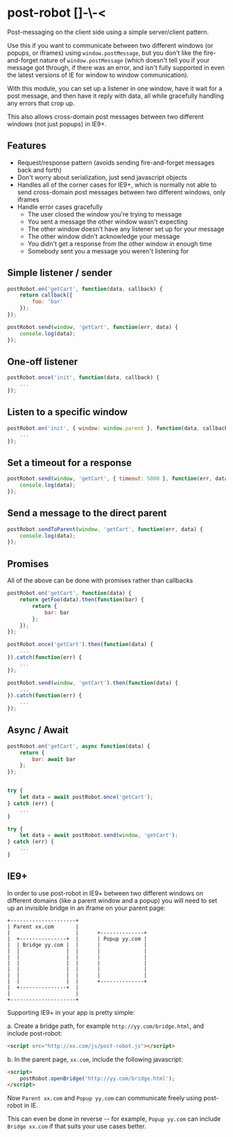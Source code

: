 # post-robot []-\\-<

Post-messaging on the client side using a simple server/client pattern.

Use this if you want to communicate between two different windows (or popups, or iframes) using `window.postMessage`,
but you don't like the fire-and-forget nature of `window.postMessage` (which doesn't tell you if your message got through, if there was an error, and isn't fully supported in even the latest versions of IE for window to window communication).

With this module, you can set up a listener in one window, have it wait for a post message, and then have it reply with data,
all while gracefully handling any errors that crop up.

This also allows cross-domain post messages between two different windows (not just popups) in IE9+.

## Features

- Request/response pattern (avoids sending fire-and-forget messages back and forth)
- Don't worry about serialization, just send javascript objects
- Handles all of the corner cases for IE9+, which is normally not able to send cross-domain post messages between two different windows, only iframes
- Handle error cases gracefully
  - The user closed the window you're trying to message
  - You sent a message the other window wasn't expecting
  - The other window doesn't have any listener set up for your message
  - The other window didn't acknowledge your message
  - You didn't get a response from the other window in enough time
  - Somebody sent you a message you weren't listening for

## Simple listener / sender

```javascript
postRobot.on('getCart', function(data, callback) {
    return callback({
        foo: 'bar'
    });
});
```

```javascript
postRobot.send(window, 'getCart', function(err, data) {
    console.log(data);
});
```

## One-off listener

```javascript
postRobot.once('init', function(data, callback) {
    ...
});
```

## Listen to a specific window

```javascript
postRobot.on('init', { window: window.parent }, function(data, callback) {
    ...
});
```

## Set a timeout for a response

```javascript
postRobot.send(window, 'getCart', { timeout: 5000 }, function(err, data) {
    console.log(data);
});
```

## Send a message to the direct parent

```javascript
postRobot.sendToParent(window, 'getCart', function(err, data) {
    console.log(data);
});
```

## Promises

All of the above can be done with promises rather than callbacks

```javascript
postRobot.on('getCart', function(data) {
    return getFoo(data).then(function(bar) {
        return {
            bar: bar
        };
    });
});
```

```javascript
postRobot.once('getCart').then(function(data) {
    ...
}).catch(function(err) {
    ...
});
```

```javascript
postRobot.send(window, 'getCart').then(function(data) {
    ...
}).catch(function(err) {
    ...
});
```

## Async / Await

```javascript
postRobot.on('getCart', async function(data) {
    return {
        bar: await bar
    };
});
```

```javascript

try {
    let data = await postRobot.once('getCart');
} catch (err) {
    ...
}
```

```javascript
try {
    let data = await postRobot.send(window, 'getCart');
} catch (err) {
    ...
}
```

## IE9+

In order to use post-robot in IE9+ between two different windows on different domains (like a parent window and a popup)
you will need to set up an invisible bridge in an iframe on your parent page:

```
+---------------------+
| Parent xx.com       |
|                     |      +--------------+
|  +---------------+  |      | Popup yy.com |
|  | Bridge yy.com |  |      |              |
|  |               |  |      |              |
|  |               |  |      |              |
|  |               |  |      |              |
|  |               |  |      |              |
|  |               |  |      |              |
|  |               |  |      +--------------+
|  +---------------+  |
|                     |
+---------------------+
```

Supporting IE9+ in your app is pretty simple:

a. Create a bridge path, for example `http://yy.com/bridge.html`, and include post-robot:

```html
<script src="http://xx.com/js/post-robot.js"></script>
```

b. In the parent page, `xx.com`, include the following javascript:

```html
<script>
    postRobot.openBridge('http://yy.com/bridge.html');
</script>
```

Now `Parent xx.com` and `Popup yy.com` can communicate freely using post-robot in IE.

This can even be done in reverse -- for example, `Popup yy.com` can include `Bridge xx.com` if that suits your use cases better.
